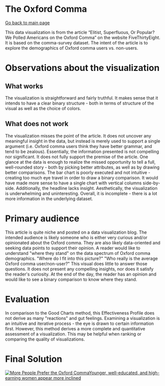 # The Oxford Comma
[Go back to main page](https://joannasam.github.io/dataviz-portfolio/)

This data visualization is from the article “Elitist, Superfluous, Or Popular? We Polled Americans on the Oxford Comma” on the website FiveThirtyEight. It is based on the comma-survey dataset. The intent of the article is to explore the demographics of Oxford comma users vs. non-users.

# Observations about the visualization

## What works
The visualization is straightforward and fairly truthful. It makes sense that it intends to have a clear binary structure - both in terms of structure of the visual as well as the choice of colors.

## What does not work
The visualization misses the point of the article. It does not uncover any meaningful insight in the data, but instead is merely used to support a single argument (i.e. Oxford comma users think they have better grammar, and tend to be zealous). Essentially, the information presented is not compelling nor significant. It does not fully support the premise of the article. One glance at the data is enough to realize the missed opportunity to tell a full, well-rounded story - both by picking better attributes, as well as by drawing better comparisons. The bar chart is poorly executed and not intuitive - creating too much eye travel in order to draw a binary comparison. It would have made more sense to have a single chart with vertical columns side-by-side. Additionally, the headline lacks insight. Aesthetically, the visualization is underwhelming and uninteresting. Overall, it is incomplete - there is a lot more information in the underlying dataset.

# Primary audience

This article is quite niche and posted on a data visualization blog. The intended audience is likely someone who is either very curious and/or opinionated about the Oxford comma. They are also likely data-oriented and seeking data points to support their opinion. A reader would like to understand "where they stand" on the data spectrum of Oxford comma demographics. "Where do I fit into this picture?" "Who really is the average Oxford comma user/non-user?" This visual does little to answer those questions. It does not present any compelling insights, nor does it satisfy the reader's curiosity.
At the end of the day, the reader has an opinion and would like to see a binary comparison to know where they stand.

# Evaluation
In comparison to the Good Charts method, this Effectiveness Profile does not derive as many "reactions" and gut feelings. Examining a visualization is an intuitive and iterative process - the eye is drawn to certain information first.
However, this method derives a more complete and quantitative assessment of a visualization. This may be helpful when ranking or comparing the quality of visualizations.

# Final Solution

<div class='tableauPlaceholder' id='viz1695264716000' style='position: relative'><noscript><a href='#'>
  <img alt='More People Prefer the Oxford CommaYounger, well-educated, and high-earning women appear more inclined ' src='https:&#47;&#47;public.tableau.com&#47;static&#47;images&#47;As&#47;Assignment34_16952647074930&#47;Story1&#47;1_rss.png' style='border: none' /></a></noscript><object class='tableauViz'  style='display:none;'><param name='host_url' value='https%3A%2F%2Fpublic.tableau.com%2F' /> <param name='embed_code_version' value='3' /> <param name='site_root' value='' /><param name='name' value='Assignment34_16952647074930&#47;Story1' /><param name='tabs' value='no' /><param name='toolbar' value='yes' /><param name='static_image' value='https:&#47;&#47;public.tableau.com&#47;static&#47;images&#47;As&#47;Assignment34_16952647074930&#47;Story1&#47;1.png' /> <param name='animate_transition' value='yes' /><param name='display_static_image' value='yes' /><param name='display_spinner' value='yes' /><param name='display_overlay' value='yes' />
    <param name='display_count' value='yes' /><param name='language' value='en-US' /><param name='filter' value='publish=yes' /></object></div>                
<script type='text/javascript'>                    
  var divElement = document.getElementById('viz1695264716000');                    
  var vizElement = divElement.getElementsByTagName('object')[0];                    
  vizElement.style.width='1016px';vizElement.style.height='991px';                    
  var scriptElement = document.createElement('script');                    
  scriptElement.src = 'https://public.tableau.com/javascripts/api/viz_v1.js';                    
  vizElement.parentNode.insertBefore(scriptElement, vizElement);                
</script>
